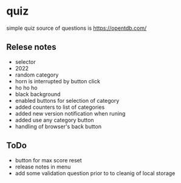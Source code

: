 # quiz 
simple quiz 
source of questions is https://opentdb.com/ 

## Relese notes
- selector 
- 2022
- random category
- horn is interrupted by button click
- ho ho ho 
- black background
- enabled buttons for selection of category
- added counters to list of categories
- added new version notification when runing
- added use any category button
- handling of browser's back button

## ToDo 
- button for max score reset
- release notes in menu
- add some validation question prior to to cleanig of local storage
